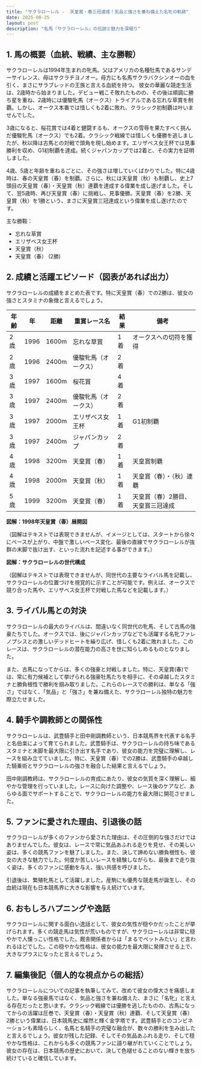 ```yaml
---
title: "サクラローレル -  天皇賞・春三冠達成！気品と強さを兼ね備えた名牝の軌跡"
date: 2025-08-25
layout: post
description: "名馬『サクラローレル』の伝説と魅力を深堀り"
---
```


## 1. 馬の概要（血統、戦績、主な勝鞍）

サクラローレルは1994年生まれの牝馬。父はアメリカの名種牡馬であるサンデーサイレンス、母はサクラチヨノオー。母方にも名馬サクラバクシンオーの血を引く、まさにサラブレッドの王族と言える血統を持つ。  彼女の華麗な競走生活は、2歳時から始まりました。デビュー戦こそ敗れたものの、その後は順調に勝ち星を重ね、2歳時には優駿牝馬（オークス）トライアルである忘れな草賞を制覇。しかし、オークス本番では惜しくも2着に敗れ、クラシック初制覇は叶いませんでした。

3歳になると、桜花賞では4着と健闘するも、オークスの雪辱を果たすべく挑んだ優駿牝馬（オークス）でも2着。クラシック戦線では惜しくも優勝を逃しましたが、秋以降は古馬との対戦で頭角を現し始めます。エリザベス女王杯では見事勝利を収め、G1初制覇を達成。続くジャパンカップでは2着と、その実力を証明しました。

4歳、5歳と年齢を重ねるごとに、その強さは増していくばかりでした。特に4歳時は、春の天皇賞（春）を制覇。さらに、秋には天皇賞（秋）も制覇し、史上7頭目の天皇賞（春）・天皇賞（秋）連覇を達成する偉業を成し遂げました。そして、翌5歳時、再び天皇賞（春）に挑戦し、見事優勝。天皇賞（春）を2勝、天皇賞（秋）を1勝という、まさに天皇賞三冠達成という偉業を成し遂げたのです。


主な勝鞍：
* 忘れな草賞
* エリザベス女王杯
* 天皇賞（秋）
* 天皇賞（春） (2勝)


## 2. 成績と活躍エピソード（図表があれば出力）

サクラローレルの成績をまとめた表です。特に天皇賞（春）での2勝は、彼女の強さとスタミナの象徴と言えるでしょう。

| 年齢 | 年 | 距離 | 重賞レース名 | 結果 | 備考 |
|---|---|---|---|---|---|
| 2歳 | 1996 | 1600m | 忘れな草賞 | 1着 | オークスへの切符を獲得 |
| 2歳 | 1996 | 2400m | 優駿牝馬（オークス） | 2着 |  |
| 3歳 | 1997 | 1600m | 桜花賞 | 4着 |  |
| 3歳 | 1997 | 2400m | 優駿牝馬（オークス） | 2着 |  |
| 3歳 | 1997 | 2000m | エリザベス女王杯 | 1着 | G1初制覇 |
| 3歳 | 1997 | 2400m | ジャパンカップ | 2着 |  |
| 4歳 | 1998 | 3200m | 天皇賞（春） | 1着 | 天皇賞制覇 |
| 4歳 | 1998 | 2000m | 天皇賞（秋） | 1着 | 天皇賞（春）・（秋）連覇 |
| 5歳 | 1999 | 3200m | 天皇賞（春） | 1着 | 天皇賞（春）2勝目、天皇賞三冠達成 |


**図解：1998年天皇賞（春）展開図**

（図解はテキストでは表現できませんが、イメージとしては、スタートから徐々にペースが上がり、中盤で激しいペース変化、最後の直線でサクラローレルが抜群の末脚で抜け出す、といった流れを記述する事ができます。）


**図解：サクラローレルの世代構成**

（図解はテキストでは表現できませんが、同世代の主要なライバル馬を記載し、サクラローレルの位置づけを視覚的に示すことが可能です。例えば、オークスで競り合った馬や、エリザベス女王杯で対戦した馬などを記載します。）


## 3. ライバル馬との対決

サクラローレルの最大のライバルは、間違いなく同世代の牝馬、そして古馬の強豪たちでした。オークスでは、後にジャパンカップなどでも活躍する名牝ファレノプシスとの激しいデッドヒートを繰り広げ、惜しくも2着に敗れました。このレースは、サクラローレルの潜在能力の高さを世に知らしめるものとなりました。

また、古馬になってからは、多くの強豪と対戦しました。特に、天皇賞(春)では、常に有力候補として挙げられる強豪牡馬たちを相手に、その卓越したスタミナと勝負根性で勝利を掴み取りました。これらのレースでの勝利は、単なる「強さ」ではなく、「気品」と「強さ」を兼ね備えた、サクラローレル独特の魅力を際立たせました。


## 4. 騎手や調教師との関係性

サクラローレルは、武豊騎手と田中剛調教師という、日本競馬界を代表する名手と名伯楽によって育てられました。武豊騎手は、サクラローレルの持ち味であるスタミナと末脚を最大限に引き出す名手であり、彼女の能力を完璧に理解し、レースを組み立てていました。特に、天皇賞（春）での2勝は、武豊騎手の卓越した騎乗術とサクラローレルの強さを融合した結果と言えるでしょう。

田中剛調教師は、サクラローレルの育成にあたり、彼女の気質を深く理解し、細やかな管理を行っていました。レースに向けた調整や、レース後のケアなど、あらゆる面でサポートすることで、サクラローレルの能力を最大限に開花させました。


## 5. ファンに愛された理由、引退後の話

サクラローレルが多くのファンから愛された理由は、その圧倒的な強さだけではありませんでした。彼女は、レースで常に気品あふれる走りを見せ、その美しい姿は、多くの競馬ファンを魅了しました。また、決して諦めない勝負根性も、彼女の大きな魅力でした。何度か苦しいレースを経験しながらも、最後まで走り抜く姿は、多くのファンに感動を与え、強い共感を呼びました。

引退後は、繁殖牝馬として活躍しました。産駒にも優秀な競走馬が誕生し、その血統は現在も日本競馬界に大きな影響を与え続けています。


## 6. おもしろハプニングや逸話

サクラローレルに関する面白い逸話として、彼女の気性が穏やかだったことが挙げられます。多くの競走馬は気性が荒いものですが、サクラローレルは非常に穏やかで人懐っこい性格でした。厩舎関係者からは「まるでペットみたい」と言われるほどでした。この穏やかな性格は、彼女の能力を最大限に発揮させる上で、大きなプラスになったと言えるでしょう。


## 7. 編集後記（個人的な視点からの総括）

サクラローレルについての記事を執筆してみて、改めて彼女の偉大さを痛感しました。単なる強豪馬ではなく、気品と強さを兼ね備えた、まさに「名牝」と言える存在だったと思います。クラシック戦線では優勝を逃したものの、古馬になってからの活躍は圧巻で、天皇賞（春）・天皇賞（秋）連覇、そして天皇賞（春）2勝という偉業は、日本競馬史に燦然と輝く金字塔です。武豊騎手とのコンビネーションも素晴らしく、名馬と名騎手の完璧な融合が、数々の勝利を生み出したと言えるでしょう。彼女が残した記録、そしてその気品あふれる走り、そして穏やかな性格は、これからも多くの競馬ファンに語り継がれていくことでしょう。  彼女の存在は、日本競馬の歴史において、決して色褪せることのない輝きを放ち続けていると確信しています。
